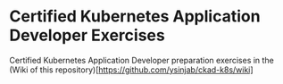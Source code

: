 # Certified Kubernetes Application Developer Exercises

Certified Kubernetes Application Developer preparation exercises in the (Wiki of this repository)[https://github.com/ysinjab/ckad-k8s/wiki]
